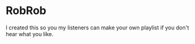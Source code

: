# RobRob
I created this so you my listeners can make your own playlist if you don't hear what you like.
